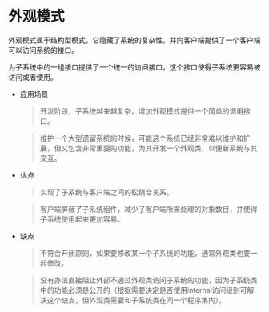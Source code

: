 # 外观模式
外观模式属于结构型模式，它隐藏了系统的复杂性，并向客户端提供了一个客户端可以访问系统的接口。  

为子系统中的一组接口提供了一个统一的访问接口，这个接口使得子系统更容易被访问或者使用。  

* 应用场景
  > 开发阶段，子系统越来越复杂，增加外观模式提供一个简单的调用接口。  

  > 维护一个大型遗留系统的时候，可能这个系统已经非常难以维护和扩展，但又包含非常重要的功能，为其开发一个外观类，以便新系统与其交互。  

* 优点
  > 实现了子系统与客户端之间的松耦合关系。  

  > 客户端屏蔽了子系统组件，减少了客户端所需处理的对象数目，并使得子系统使用起来更加容易。  

* 缺点 
  > 不符合开闭原则，如果要修改某一个子系统的功能，通常外观类也要一起修改。  

  > 没有办法直接阻止外部不通过外观类访问子系统的功能，因为子系统类中的功能必须是公开的（根据需要决定是否使用internal访问级别可解决这个缺点，但外观类需要和子系统类在同一个程序集内）。